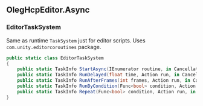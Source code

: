 ﻿## OlegHcpEditor.Async

### EditorTaskSystem

Same as runtime `TaskSystem` just for editor scripts. Uses `com.unity.editorcoroutines` package.

```csharp
public static class EditorTaskSystem
{
    public static TaskInfo StartAsync(IEnumerator routine, in CancellationToken token = default);
    public static TaskInfo RunDelayed(float time, Action run, in CancellationToken token = default);
    public static TaskInfo RunAfterFrames(int frames, Action run, in CancellationToken token = default);
    public static TaskInfo RunByCondition(Func<bool> condition, Action run, in CancellationToken token = default);
    public static TaskInfo Repeat(Func<bool> condition, Action run, in CancellationToken token = default);
}
```
